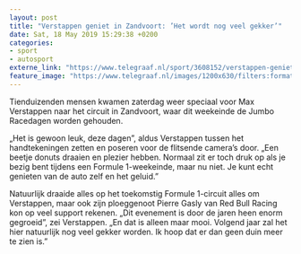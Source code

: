 ```yaml
---
layout: post
title: "Verstappen geniet in Zandvoort: ’Het wordt nog veel gekker’"
date: Sat, 18 May 2019 15:29:38 +0200
categories: 
- sport 
- autosport 
externe_link: "https://www.telegraaf.nl/sport/3608152/verstappen-geniet-in-zandvoort-het-wordt-nog-veel-gekker"
feature_image: "https://www.telegraaf.nl/images/1200x630/filters:format(jpeg):quality(80)/cdn-kiosk-api.telegraaf.nl/80728630-7979-11e9-9d3a-02c309bc01c1.jpg"
---
```


<p class="intro">Tienduizenden mensen kwamen zaterdag weer speciaal voor Max Verstappen naar het circuit in Zandvoort, waar dit weekeinde de Jumbo Racedagen worden gehouden.</p> <p>„Het is gewoon leuk, deze dagen”, aldus Verstappen tussen het handtekeningen zetten en poseren voor de flitsende camera’s door. „Een beetje donuts draaien en plezier hebben. Normaal zit er toch druk op als je bezig bent tijdens een Formule 1-weekeinde, maar nu niet. Je kunt echt genieten van de auto zelf en het geluid.”</p><p>Natuurlijk draaide alles op het toekomstig Formule 1-circuit alles om Verstappen, maar ook zijn ploeggenoot Pierre Gasly van Red Bull Racing kon op veel support rekenen. „Dit evenement is door de jaren heen enorm gegroeid”, zei Verstappen. „En dat is alleen maar mooi. Volgend jaar zal het hier natuurlijk nog veel gekker worden. Ik hoop dat er dan geen duin meer te zien is.”</p>

